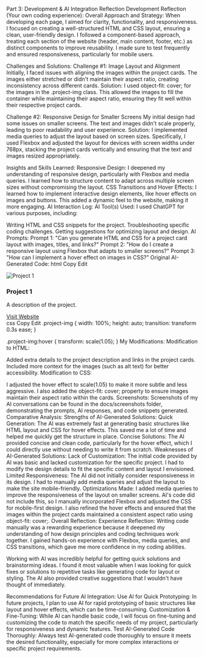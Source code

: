 Part 3: Development & AI Integration Reflection
Development Reflection (Your own coding experience):
Overall Approach and Strategy:
When developing each page, I aimed for clarity, functionality, and responsiveness. I focused on creating a well-structured HTML and CSS layout, ensuring a clean, user-friendly design. I followed a component-based approach, treating each section of the website (header, main content, footer, etc.) as distinct components to improve reusability. I made sure to test frequently and ensured responsiveness, particularly for mobile users.

Challenges and Solutions:
Challenge #1: Image Layout and Alignment Initially, I faced issues with aligning the images within the project cards. The images either stretched or didn't maintain their aspect ratio, creating inconsistency across different cards.
Solution: I used object-fit: cover; for the images in the .project-img class. This allowed the images to fill the container while maintaining their aspect ratio, ensuring they fit well within their respective project cards.

Challenge #2: Responsive Design for Smaller Screens My initial design had some issues on smaller screens. The text and images didn't scale properly, leading to poor readability and user experience.
Solution: I implemented media queries to adjust the layout based on screen sizes. Specifically, I used Flexbox and adjusted the layout for devices with screen widths under 768px, stacking the project cards vertically and ensuring that the text and images resized appropriately.

Insights and Skills Learned:
Responsive Design: I deepened my understanding of responsive design, particularly with Flexbox and media queries. I learned how to structure content to adapt across multiple screen sizes without compromising the layout.
CSS Transitions and Hover Effects: I learned how to implement interactive design elements, like hover effects on images and buttons. This added a dynamic feel to the website, making it more engaging.
AI Interaction Log:
AI Tool(s) Used:
I used ChatGPT for various purposes, including:

Writing HTML and CSS snippets for the project.
Troubleshooting specific coding challenges.
Getting suggestions for optimizing layout and design.
AI Prompts:
Prompt 1: "Can you generate HTML and CSS for a project card layout with images, titles, and links?"
Prompt 2: "How do I create a responsive layout using Flexbox that adapts to smaller screens?"
Prompt 3: "How can I implement a hover effect on images in CSS?"
Original AI-Generated Code:
html
Copy
Edit
<div class="project-card">
  <img src="images/project1.jpg" alt="Project 1" class="project-img" />
  <h3>Project 1</h3>
  <p>A description of the project.</p>
  <a href="https://example.com" target="_blank" class="project-link">Visit Website</a>
</div>
css
Copy
Edit
.project-img {
  width: 100%;
  height: auto;
  transition: transform 0.3s ease;
}

.project-img:hover {
  transform: scale(1.05);
}
My Modifications:
Modification to HTML:

Added extra details to the project description and links in the project cards.
Included more context for the images (such as alt text) for better accessibility.
Modification to CSS:

I adjusted the hover effect to scale(1.05) to make it more subtle and less aggressive.
I also added the object-fit: cover; property to ensure images maintain their aspect ratio within the cards.
Screenshots:
Screenshots of my AI conversations can be found in the docs/screenshots folder, demonstrating the prompts, AI responses, and code snippets generated.
Comparative Analysis:
Strengths of AI-Generated Solutions:
Quick Generation: The AI was extremely fast at generating basic structures like HTML layout and CSS for hover effects. This saved me a lot of time and helped me quickly get the structure in place.
Concise Solutions: The AI provided concise and clean code, particularly for the hover effect, which I could directly use without needing to write it from scratch.
Weaknesses of AI-Generated Solutions:
Lack of Customization: The initial code provided by AI was basic and lacked customization for the specific project. I had to modify the design details to fit the specific content and layout I envisioned.
Limited Responsiveness: The AI did not initially consider responsiveness in its design. I had to manually add media queries and adjust the layout to make the site mobile-friendly.
Optimizations Made:
I added media queries to improve the responsiveness of the layout on smaller screens. AI's code did not include this, so I manually incorporated Flexbox and adjusted the CSS for mobile-first design.
I also refined the hover effects and ensured that the images within the project cards maintained a consistent aspect ratio using object-fit: cover;.
Overall Reflection:
Experience Reflection:
Writing code manually was a rewarding experience because it deepened my understanding of how design principles and coding techniques work together. I gained hands-on experience with Flexbox, media queries, and CSS transitions, which gave me more confidence in my coding abilities.

Working with AI was incredibly helpful for getting quick solutions and brainstorming ideas. I found it most valuable when I was looking for quick fixes or solutions to repetitive tasks like generating code for layout or styling. The AI also provided creative suggestions that I wouldn't have thought of immediately.

Recommendations for Future AI Integration:
Use AI for Quick Prototyping: In future projects, I plan to use AI for rapid prototyping of basic structures like layout and hover effects, which can be time-consuming.
Customization & Fine-Tuning: While AI can handle basic code, I will focus on fine-tuning and customizing the code to match the specific needs of my project, particularly for responsiveness and dynamic features.
Test AI-Generated Code Thoroughly: Always test AI-generated code thoroughly to ensure it meets the desired functionality, especially for more complex interactions or specific project requirements.